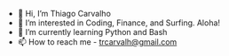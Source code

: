 - 👋 Hi, I’m Thiago Carvalho
- 👀 I’m interested in Coding, Finance, and Surfing. Aloha!
- 🌱 I’m currently learning Python and Bash
- 📫 How to reach me - trcarvalh@gmail.com

<!---
trcarvalh/trcarvalh is a ✨ special ✨ repository because its `README.md` (this file) appears on your GitHub profile.
You can click the Preview link to take a look at your changes.
--->
